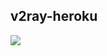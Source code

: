 ## v2ray-heroku

[![](https://www.herokucdn.com/deploy/button.png)](https://heroku.com/deploy?template=https://github.com/hhhiii2/kiya1.git)



